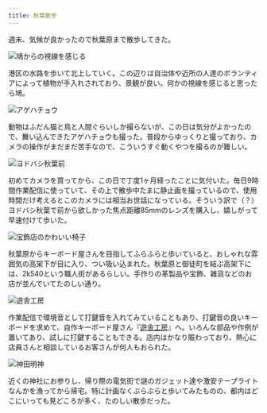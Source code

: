 ```yaml
---
title: 秋葉散歩
---
```

週末、気候が良かったので秋葉原まで散歩してきた。

![](https://lh3.googleusercontent.com/l0vH9JeaZJj1z2Ixq3kiG4ZAgwSyZySvL1aBovIGARkR6e3SwYl4M0ONJ6q0AL36tryVh7TN9fV4YILLgb9YQLoZAvlWPZSyFERifThAI8SQMGJ-SxMgUcWedXkxcm2mblidg-2_hwdg2oNiRd7VhGnjc46NMYSNtpZwKJNKc_MpGkSmIdNn1pK9KZF6Yg "鳩からの視線を感じる")

港区の水路を歩いて北上していく。この辺りは自治体や近所の人達のボランティアによって植物が手入れされており、景観が良い。何かの視線を感じると思ったら鳩。

![](https://lh5.googleusercontent.com/M43dvC7W0pkbFy91Y8de-QzHweF0Eu5iqB0Zjk6XZQOG1Weg3AlwnxfaWoOMMLgZrTsZi8MP8a7xAiD9nZOD18k8BL-vqQM2RHiEg6JSaJTz6hqK_ibn5-CcqkdulyAXOfyVVkyolmafY8dJlzwkG2myUn7sLGL-PtuGjk4QzEGdxCKHES7HhQcbln7P5Q "アゲハチョウ")

動物はふだん猫と鳥と人間ぐらいしか撮らないが、この日は気分がよかったので、舞い込んできたアゲハチョウも撮った。普段からゆっくりと撮っており、カメラの操作がまだまだ苦手なので、こういうすぐ動くやつを撮るのが難しい。

![](https://lh5.googleusercontent.com/7T2ICKqSY_riE4-xcerb0PkW1-DFwqcSZeopSN8t-NoaRbfIxFNMgwgsSFzoueMTuQhIcunEYZpD-J_TVzuQ99F65ESb9GVUPxRTNueOgg9GnDMUkqL41IUI6MNL258KEAQLVU_2qFwVPb0CNGwKS0HO7t2YSlNR1dPNtQnTiy0sE7-O5HwFrG3BkTqemQ "ヨドバシ秋葉前")

初めてカメラを買ってから、この日で丁度1ヶ月経ったことに気付いた。毎日9時間作業配信に使っていて、その上で散歩中たまに静止画を撮っているので、使用時間だけ考えるとこのカメラには相当お世話になっている。そういう訳で（？）ヨドバシ秋葉で前から欲しかった焦点距離85mmのレンズを購入し、嬉しがって早速付けて歩いた。

![](https://lh3.googleusercontent.com/DiHBii_1SimqJ4TeupGnMVpAsIrEWV879jlB65EopykeOFW7CZbZqDWzd2nrOR6lz4gr4DHhIIwWHwLy4W30TbLtEL3UTP7LfxVZKZYqSf5pRj4QD7bbT1hlpJLhh7-5RYfyr0pkEqPxsgvN6UskH83gBvaUgPP-_qigU_Uvg-GHatqGX4DSkqpttbcXtA "宝飾店のかわいい椅子")

秋葉原からキーボード屋さんを目指してふらふらと歩いていると、おしゃれな雰囲気の高架下が目に入り、つい吸い込まれた。秋葉原と御徒町を結ぶ高架下には、2k540という職人街があるらしい。手作りの革製品や宝飾、雑貨などのお店が並んでいてたのしい通り。

![](https://lh5.googleusercontent.com/rBsve_VMluBOHwELqOJiBo4VfnQuVYbAvzxHDKC1TCEsH44nVgmtY5B-np_ooU42BjY7bRb-3PwLQfMbMRGxGxTerLq03REDC_0clngsCLxJXkhyljOFdgDdxXQp5110UbLykgHtFI_QmdH3Hm2LSD2ydNxpoBvKbyNAKHbzKC_QPvgSuHo9alFeOA8pSw "遊舎工房")

作業配信で環境音として打鍵音を入れてみていることもあり、打鍵音の良いキーボードを求めて、自作キーボード屋さん『[遊舎工房](https://yushakobo.jp/)』へ。いろんな部品や作例が置いてあり、試しに打鍵することもできる。店内はかなり賑わっており、熱心に店員さんと相談しているお客さんが何人もおられた。

![](https://lh6.googleusercontent.com/_MckddxhUQtFXKwLKIOYpGpGRMo5LJHGNqyVjgivWcmbp5pGCvCCdrRC5Lo6bwv0fg7FdaZe4vHMHSmFbKdA67lgoxYnM1FHAppYBQygeNxGzhupJBPPQYZQw0AoXw5HQKjuDIMlbzDdgQo-OC0dt0hN6vHPJ57kI28P9KhddO3EQ7H0KOe1COSyvMasOA "神田明神")

近くの神社にお参りし、帰り際の電気街で謎のガジェット達や激安テープライトなんかを漁ってから帰宅。特に計画なくぶらぶらと歩いてみたものの、都内はどこにいっても見どころが多く、たのしい散歩だった。
